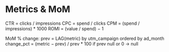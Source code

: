 # Metrics & MoM
CTR = clicks / impressions
CPC = spend / clicks
CPM = (spend / impressions) * 1000
ROMI = (value / spend) − 1

MoM % change:
prev = LAG(metric) by utm_campaign ordered by ad_month
change_pct = (metric − prev) / prev * 100
if prev null or 0 → null
